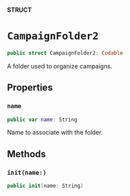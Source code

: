 **STRUCT**

# `CampaignFolder2`

```swift
public struct CampaignFolder2: Codable
```

A folder used to organize campaigns.

## Properties
### `name`

```swift
public var name: String
```

Name to associate with the folder.

## Methods
### `init(name:)`

```swift
public init(name: String)
```
